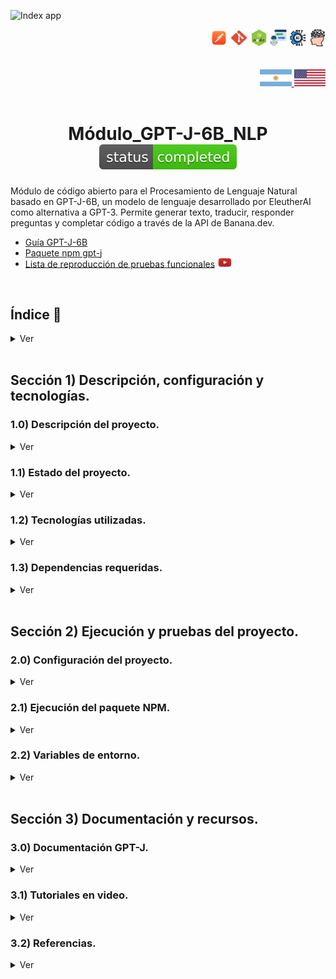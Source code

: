 ![Index app](https://github.com/andresWeitzel/Modulo_GPT-J_NLP_NodeJs/blob/master/doc/assets/img/brain.jpg)

<div align="right">
  <img width="27" height="27" src="../doc/assets/icons/devops/png/postman.png" />
  <img width="29" height="27" src="../doc/assets/icons/devops/png/git.png" />
  <img width="27" height="27" src="../doc/assets/icons/backend/javascript-typescript/png/nodejs.png" />
  <img width="27" height="27" src="../doc/assets/icons/artificial-intelligence/png/ia-bot.png" />
  <img width="27" height="27" src="../doc/assets/icons/artificial-intelligence/png/ia-robot.png" />
  <img width="27" height="27" src="../doc/assets/icons/artificial-intelligence/png/ia-human.png" />
</div>

<br>

<br>

<div align="right">
    <a href="./README.es.md" target="_blank">
      <img src="../doc/assets/icons/translation/arg-flag.jpg" width="10%" height="10%" />
  </a> 
   <a href="../README.md" target="_blank">
      <img src="../doc/assets/icons/translation/eeuu-flag.jpg" width="10%" height="10%" />
  </a>
</div>

<br>

<div align="center">

# Módulo_GPT-J-6B_NLP ![(status-completed)](../doc/assets/icons/badges/status-completed.svg)

</div>  

Módulo de código abierto para el Procesamiento de Lenguaje Natural basado en GPT-J-6B, un modelo de lenguaje desarrollado por EleutherAI como alternativa a GPT-3. Permite generar texto, traducir, responder preguntas y completar código a través de la API de Banana.dev.

*   [Guía GPT-J-6B](https://huggingface-co.translate.goog/EleutherAI/gpt-j-6b?_x_tr_sl=en&_x_tr_tl=es&_x_tr_hl=es&_x_tr_pto=tc)
*   [Paquete npm gpt-j](https://www.npmjs.com/package/gpt-j)
*   [Lista de reproducción de pruebas funcionales](https://www.youtube.com/watch?v=GddMV140leA&list=PLCl11UFjHurDYl5a2CQOkrMx4HWamPuZI) <a href="https://www.youtube.com/watch?v=GddMV140leA&list=PLCl11UFjHurDYl5a2CQOkrMx4HWamPuZI" target="_blank"> <img src="../doc/assets/icons/social-networks/yt.png" width="5%" height="5%" /> </a>



<br>

## Índice 📜

<details>
 <summary> Ver </summary>

 <br>

### Sección 1) Descripción, configuración y tecnologías.

*   [1.0) Descripción del proyecto.](#10-descripción-del-proyecto-)
*   [1.1) Estado del proyecto.](#11-estado-del-proyecto-)
*   [1.2) Tecnologías utilizadas.](#12-tecnologías-utilizadas-)
*   [1.3) Dependencias requeridas.](#13-dependencias-requeridas-)

### Sección 2) Ejecución y pruebas del proyecto

*   [2.0) Configuración del proyecto.](#20-configuración-del-proyecto-)
*   [2.1) Ejecución del paquete NPM.](#21-ejecución-del-paquete-npm-)
*   [2.2) Variables de entorno.](#22-variables-de-entorno-)

### Sección 3) Documentación y recursos

*   [3.0) Documentación GPT-J.](#30-documentación-gpt-j-)
*   [3.1) Tutoriales en video.](#31-tutoriales-en-video-)
*   [3.2) Referencias.](#32-referencias-)

<br>

</details>

<br>



## Sección 1) Descripción, configuración y tecnologías.

### 1.0) Descripción del proyecto.

<details>
<summary>Ver</summary>

<br>

Módulo de código abierto para el Procesamiento de Lenguaje Natural. GPT-J-6B es un modelo de lenguaje de 6 mil millones de parámetros entrenado usando Mesh Transformer JAX. Fue desarrollado por EleutherAI como una alternativa de código abierto a GPT-3. El modelo puede realizar tareas como generación de texto, traducción, responder preguntas y completar código. Este módulo proporciona una interfaz sencilla para interactuar con GPT-J-6B a través de la API de Banana.dev.

<br>

</details>

### 1.1) Estado del proyecto.

<details>
<summary>Ver</summary>

<br>

![(status-completed)](../doc/assets/icons/badges/status-completed.svg)

<br>

</details>

### 1.2) Tecnologías utilizadas.

<details>
<summary>Ver</summary>

<br>

- **Node.js** - Runtime de JavaScript
- **Banana.dev API** - Servicio de inferencia de modelos de IA
- **GPT-J-6B** - Modelo de lenguaje de 6 mil millones de parámetros
- **NPM** - Gestor de paquetes

<br>

</details>

### 1.3) Dependencias requeridas.

<details>
<summary>Ver</summary>

<br>

```json
{
  "@banana-dev/banana-dev": "3.0.0"
}
```

<br>

</details>

<br>

## Sección 2) Ejecución y pruebas del proyecto.

### 2.0) Configuración del proyecto.

<details>
<summary>Ver</summary>

<br>

#### Clonación del proyecto

```bash
git clone https://github.com/andresWeitzel/Api_GPT-J_NLP_NodeJs
cd Modulo_GPT-J-6B_NLP_NodeJs
```

#### Instalación de dependencias

```bash
npm install @banana-dev/banana-dev@3.0.0
```

<br>

</details>

### 2.1) Ejecución del paquete NPM.

<details>
<summary>Ver</summary>

<br>

#### Instalación del paquete NPM

```bash
npm i gpt-j
```

#### Uso básico

```js
const modelRunner = require('gpt-j');
const apiKey = 'XXXX'
const modelKey = 'gptj'

modelRunner.run('hola', apiKey, modelKey);
```

<br>

</details>

### 2.2) Variables de entorno.

<details>
<summary>Ver</summary>

<br>

#### Configuración de variables de entorno

Crear archivo `config.js`:

```js
module.exports = {
    API_KEY: process.env.API_KEY || "xxxx",
    MODEL_KEY: process.env.MODEL_KEY || "gptj"
}
```

#### Implementación con variables de entorno

```js
const config = require('config.js');
const modelRunner = require('gpt-j');

//claves
const apiKey = config.API_KEY;
const modelKey = config.MODEL_KEY;

modelRunner.run('hola', apiKey, modelKey);
```

**IMPORTANTE**: Crear un archivo `.gitignore` para excluir el archivo `config.js`

<br>

</details>

<br>

## Sección 3) Documentación y recursos.

### 3.0) Documentación GPT-J.

<details>
<summary>Ver</summary>

<br>

#### Parámetros del Modelo

##### Entrada (parámetro text)
Corresponde a la capa de entrada que el modelo analizará (Ej: `generar dos funciones en javascript`)

##### Longitud del texto (parámetro length)
La longitud del texto de salida se mide en tokens, estos son secuencias de caracteres comunes, que se encuentran a través del núcleo del modelo. Cuanto mayor sea el número, mayor texto e información obtendremos en la salida.

##### Ajuste de Temperatura (parámetro temperature)
La temperatura determina la exhaustividad del modelo generativo.
- Establecer valores de temperatura bajos conlleva a un modelo más seguro.
- Establecer valores de temperatura altos conlleva a un modelo más inestable.

##### Tamaño del Lote (parámetro batchSize)
Se implementa para rendimiento de GPU.

##### Ejemplo de Parámetros

```js
{
    "text": "quiero saber la temperatura actual",
    "length": 250,
    "temperature": 0.9,
    "batchSize": 1
}
```

#### Modelo de Capa Parámetros del Modelo implementado (Configuración)

```js
module.exports.set = (text, length, temp, batch) => {
    const params = {
        "text": text,
        "length": length,
        "temperature": temp,
        "batchSize": batch
    }
    return params;
}
```

#### Modelo de Capa Ejecutor implementado (Ejecución)

**Entrada**: `Quiero saber la temperatura actual en Buenos Aires, Argentina`

```js
//Importaciones
const gptCore = require('@banana-dev/banana-dev');
const config = require('../configs/config.js');
const modelParameters = require('../models/modelParameters');

//claves
const apiKey = config.API_KEY;
const modelKey = config.MODEL_KEY;

//Parámetros
let text = "Quiero saber la temperatura actual en Buenos Aires, Argentina"
let length = 400
let temperature = 0.7
let batchSize = 1

let params = modelParameters.set(text, length, temperature, batchSize);

let run = async (params) => {
    try {
        var out = await gptCore.run(apiKey, modelKey, params)
        console.log(out)
        return out
    } catch (error) {
        console.log(error);
    }
}

run(params)
```

#### Salida del Núcleo GPT-J (Respuesta)

```terminal
{
    message: 'success',
    created: 1668961622,
    apiVersion: '26 Nov 2021',
    modelOutputs: [
        {
            output: '\n' +
                '\n' +
                'Buenos Aires tiene una temperatura muy alta en el verano. Si eres una persona que vive en la Argentina y te gustaría saber cuál es el ritmo de calor que tienes en Buenos Aires, te presento mi método para saber la temperatura actual en Buenos Aires.\n' +
                '\n' +
                'No necesitas un GPS para saber la temperatura actual\n' +
                '\n' +
                'Sí, es cierto, puedes conocer la temperatura actual en cualquier punto de la ciudad en pocos segundos. Toda la información que necesitas está en las siguientes tablas.\n' +
                '\n' +
                'Para saber la temperatura actual en Buenos Aires, necesitas saber la temperatura de la zona de la ciudad donde estás ahora. Si eres en la ciudad, el ritmo de calor en Buenos Aires es bastante similar. Sin embargo, si eres en un punto de la ciudad fuera del centro, la temperatura será más alta.\n' +
                '\n' +
                'Para saber la temperatura de la zona donde estás ahora, simplemente debes saber tu punto de ubicación. Por ejemplo, si eres en la ciudad de Buenos Aires, entonces debes saber tu punto de ubicación para saber la temperatura de Buenos Aires.\n' +  
                '\n' +
                'Para saber tu punto de ubicación, no necesitas un GPS. Sólo necesitas saber tu dirección y tu velocidad. La dirección y la velocidad son las dos coordenadas de tu posición.',
            input: 'Quiero saber la temperatura actual en Buenos Aires, Argentina'
        }
    ],
    callID: 'call_4a3b9440-fcb6-4122-b269-6ac55a46c3eb'
}
```

<br>

</details>

### 3.1) Tutoriales en video.

<details>
<summary>Ver</summary>

<br>

#### [Ver Lista de reproducción de pruebas funcionales](https://www.youtube.com/watch?v=GddMV140leA&list=PLCl11UFjHurDYl5a2CQOkrMx4HWamPuZI)

  <a href="https://www.youtube.com/watch?v=GddMV140leA&list=PLCl11UFjHurDYl5a2CQOkrMx4HWamPuZI">
    <img src="../doc/assets/img/yt_playlist.png" />
  </a> 

<br>

<br>

</details>

### 3.2) Referencias.

<details>
<summary>Ver</summary>

<br>

#### API del Núcleo GPT-J-6B
* [Ejemplo Base](https://www.banana.dev/pretrained-models/nodejs/gptj)
* [Generar Clave API](https://app.banana.dev/)
* [Modelos](https://www.banana.dev/pretrained-models/nodejs)
* [Documentación API Banana](https://docs.banana.dev/)
* [Precios y Planes](https://www.banana.dev/pricing)

#### Núcleo Original GTP-J-6B (Mesh Transformer JAX)
* (El Núcleo con el modelo no optimizado pesa 6gb. Con el Modelo Optimizado 61gb).
* [Repositorio](https://github.com/kingoflolz/mesh-transformer-jax/#mesh-transformer-jax)
* [Artículo Original](https://arxiv.org/abs/2104.04473)
* [Blog EleutherAI](https://blog.eleuther.ai/gpt-j-6b/)
* [Modelo en HuggingFace](https://huggingface.co/EleutherAI/gpt-j-6B)

#### Documentación adicional
* [Guía GPT-J-6B](https://huggingface-co.translate.goog/EleutherAI/gpt-j-6b?_x_tr_sl=en&_x_tr_tl=es&_x_tr_hl=es&_x_tr_pto=tc)
* [Paquete npm gpt-j](https://www.npmjs.com/package/gpt-j)
* [Tutorial de Implementación](https://www.youtube.com/watch?v=jlogLBkPZ2A)
* [Comparación con otros modelos](https://www.eleuther.ai/artifacts/gpt-j-6b)
* [Documentación JAX](https://jax.readthedocs.io/)
* [Wiki Mesh Transformer JAX](https://github.com/kingoflolz/mesh-transformer-jax/wiki)

<br>

</details>
